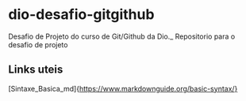 # dio-desafio-gitgithub
Desafio de Projeto do curso de Git/Github da Dio._
Repositorio para o desafio de projeto

## Links uteis 
[Sintaxe_Basica_md]{https://www.markdownguide.org/basic-syntax/}
